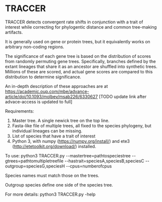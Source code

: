 # TRACCER
TRACCER detects convergent rate shifts in conjunction with a trait of interest while correcting for phylogentic distance and common tree-making artifacts.

It is generally used on gene or protein trees, but it equivalently works on arbitrary non-coding regions.

The significance of each gene tree is based on the distribution of scores from randomly permuting gene trees.
Specifically, branches defined by the extant lineages that share it as an ancestor are shuffled into synthetic trees.
Millions of these are scored, and actual gene scores are compared to this distribution to determine significance.

An in-depth description of these approaches are at
https://academic.oup.com/mbe/advance-article/doi/10.1093/molbev/msab226/6330627 [TODO update link after advace-access is updated to full]

Requirements:
1) Master tree. A single newick tree on the top line.
2) Fasta-like file of multiple trees, all fixed to the species phylogeny, but individual lineages can be missing.
3) List of species that have a trait of interest
4) Python 3, with numpy (https://numpy.org/install/) and ete3 (http://etetoolkit.org/download/) installed.

To use: python3 TRACCER.py --mastertree=pathtospeciestree --gtrees=pathtomultipletreefile --hastrait=speciesA,speciesB,speciesC --outgroup=speciesG,speciesH --cpus=numberofcpus
 
Species names must match those on the trees.

Outgroup species define one side of the species tree.

For more details: python3 TRACCER.py -help
